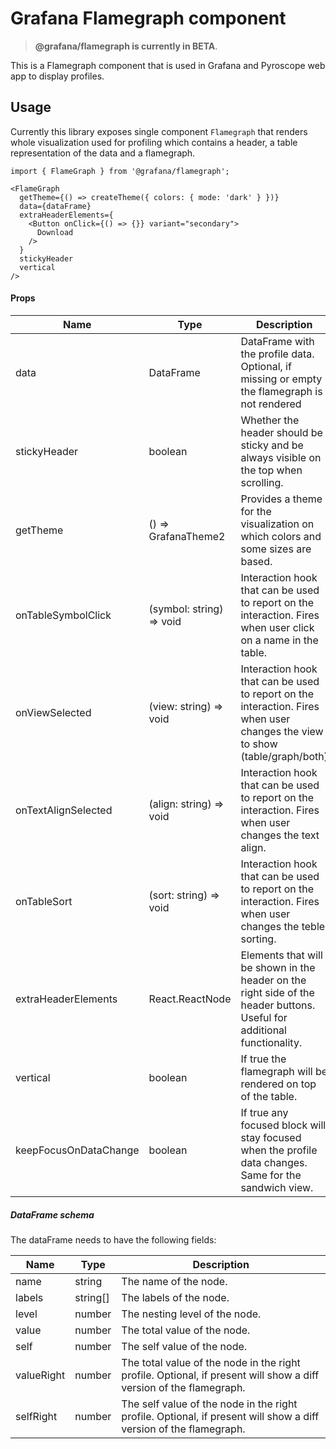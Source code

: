 # Grafana Flamegraph component

> **@grafana/flamegraph is currently in BETA**.

This is a Flamegraph component that is used in Grafana and Pyroscope web app to display profiles.

## Usage

Currently this library exposes single component `Flamegraph` that renders whole visualization used for profiling which contains a header, a table representation of the data and a flamegraph.

```tsx
import { FlameGraph } from '@grafana/flamegraph';

<FlameGraph
  getTheme={() => createTheme({ colors: { mode: 'dark' } })}
  data={dataFrame}
  extraHeaderElements={
    <Button onClick={() => {}} variant="secondary">
      Download
    />
  }
  stickyHeader
  vertical
/>
```

#### Props

| Name                  | Type                     | Description                                                                                                                 |
| --------------------- | ------------------------ | --------------------------------------------------------------------------------------------------------------------------- |
| data                  | DataFrame                | DataFrame with the profile data. Optional, if missing or empty the flamegraph is not rendered                               |
| stickyHeader          | boolean                  | Whether the header should be sticky and be always visible on the top when scrolling.                                        |
| getTheme              | () => GrafanaTheme2      | Provides a theme for the visualization on which colors and some sizes are based.                                            |
| onTableSymbolClick    | (symbol: string) => void | Interaction hook that can be used to report on the interaction. Fires when user click on a name in the table.               |
| onViewSelected        | (view: string) => void   | Interaction hook that can be used to report on the interaction. Fires when user changes the view to show (table/graph/both) |
| onTextAlignSelected   | (align: string) => void  | Interaction hook that can be used to report on the interaction. Fires when user changes the text align.                     |
| onTableSort           | (sort: string) => void   | Interaction hook that can be used to report on the interaction. Fires when user changes the teble sorting.                  |
| extraHeaderElements   | React.ReactNode          | Elements that will be shown in the header on the right side of the header buttons. Useful for additional functionality.     |
| vertical              | boolean                  | If true the flamegraph will be rendered on top of the table.                                                                |
| keepFocusOnDataChange | boolean                  | If true any focused block will stay focused when the profile data changes. Same for the sandwich view.                      |

##### DataFrame schema

The dataFrame needs to have the following fields:

| Name       | Type     | Description                                                                                                        |
| ---------- | -------- | ------------------------------------------------------------------------------------------------------------------ |
| name       | string   | The name of the node.                                                                                              |
| labels     | string[] | The labels of the node.                                                                                            |
| level      | number   | The nesting level of the node.                                                                                     |
| value      | number   | The total value of the node.                                                                                       |
| self       | number   | The self value of the node.                                                                                        |
| valueRight | number   | The total value of the node in the right profile. Optional, if present will show a diff version of the flamegraph. |
| selfRight  | number   | The self value of the node in the right profile. Optional, if present will show a diff version of the flamegraph.  |

